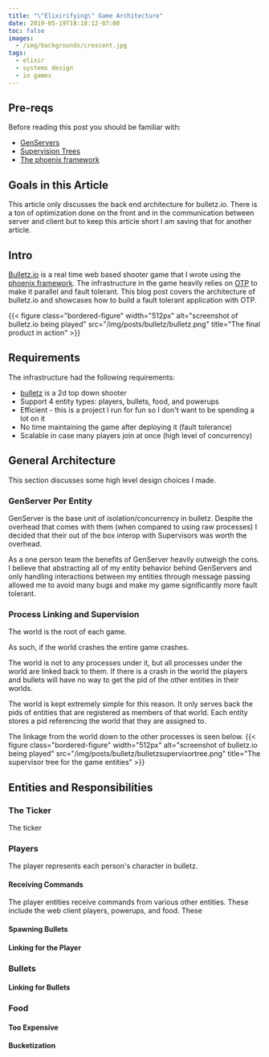```yaml
---
title: "\"Elixirifying\" Game Architecture"
date: 2019-05-19T18:18:12-07:00
toc: false
images:
  - /img/backgrounds/crescent.jpg
tags:
  - elixir
  - systems design
  - io games
---
```


## Pre-reqs
Before reading this post you should be familiar with:

- [GenServers](https://hexdocs.pm/elixir/GenServer.html)
- [Supervision Trees](http://erlang.org/documentation/doc-4.9.1/doc/design_principles/sup_princ.html)
- [The phoenix framework](https://phoenixframework.org/)

## Goals in this Article
This article only discusses the back end architecture for bulletz.io.  There is a ton of optimization done on the front and in the communication between server and client but to keep this article short I am saving that for another article.

## Intro
[Bulletz.io](https://bulletz.iocd ) is a real time web based shooter game that I
wrote using the [phoenix framework](https://phoenixframework.org/).  The infrastructure in the game heavily relies on [OTP](http://erlang.org/doc/) to make it parallel and fault tolerant.
This blog post covers the architecture of bulletz.io and showcases how to build a fault tolerant application with OTP.

{{< figure class="bordered-figure" width="512px" alt="screenshot of bulletz.io being played" src="/img/posts/bulletz/bulletz.png" title="The final product in action" >}}

## Requirements
The infrastructure had the following requirements:

- [bulletz](https://bulletz.io) is a 2d top down shooter
- Support 4 entity types: players, bullets, food, and powerups
- Efficient - this is a project I run for fun so I don't want to be spending a lot on it
- No time maintaining the game after deploying it (fault tolerance)
- Scalable in case many players join at once (high level of concurrency)

## General Architecture
This section discusses some high level design choices I made.

### GenServer Per Entity
GenServer is the base unit of isolation/concurrency in bulletz.
Despite the overhead that comes with them (when compared to using raw processes) I decided that their out of the box interop with Supervisors was worth the overhead.

As a one person team the benefits of GenServer heavily outweigh the cons.  I believe that abstracting all of my entity behavior behind GenServers and only handling interactions between my entities through message passing allowed me to avoid many bugs and make my game significantly more fault tolerant.

### Process Linking and Supervision
The world is the root of each game.

As such, if the world crashes the entire game crashes.

The world is not to any processes under it, but all processes under the world are linked back to them.
If there is a crash in the world the players and bullets will have no way to get the pid of the other entities in their worlds.

The world is kept extremely simple for this reason.
It only serves back the pids of entities that are registered as members of that world.
Each entity stores a pid referencing the world that they are assigned to.

The linkage from the world down to the other processes is seen below.
{{< figure class="bordered-figure" width="512px" alt="screenshot of bulletz.io being played" src="/img/posts/bulletz/bulletzsupervisortree.png" title="The supervisor tree for the game entities" >}}

## Entities and Responsibilities
### The Ticker
The ticker

### Players
The player represents each person's character in bulletz.
#### Receiving Commands
The player entities receive commands from various other entities.  These include the web client players, powerups, and food.  These
<script src="https://gist.github.com/LukeWood/89b4357e985c1b9ebef405d53f558fb0.js"></script>

#### Spawning Bullets
#### Linking for the Player

### Bullets
#### Linking for Bullets

### Food
#### Too Expensive
#### Bucketization
